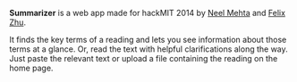 **Summarizer** is a web app made for hackMIT 2014 by [Neel Mehta](github.com/hathix) and [Felix Zhu](github.com/felixzhuologist).

It finds the key terms of a reading and lets you see information about those terms at a glance. Or, read the text with helpful clarifications along the way.
Just paste the relevant text or upload a file containing the reading on the home page.


